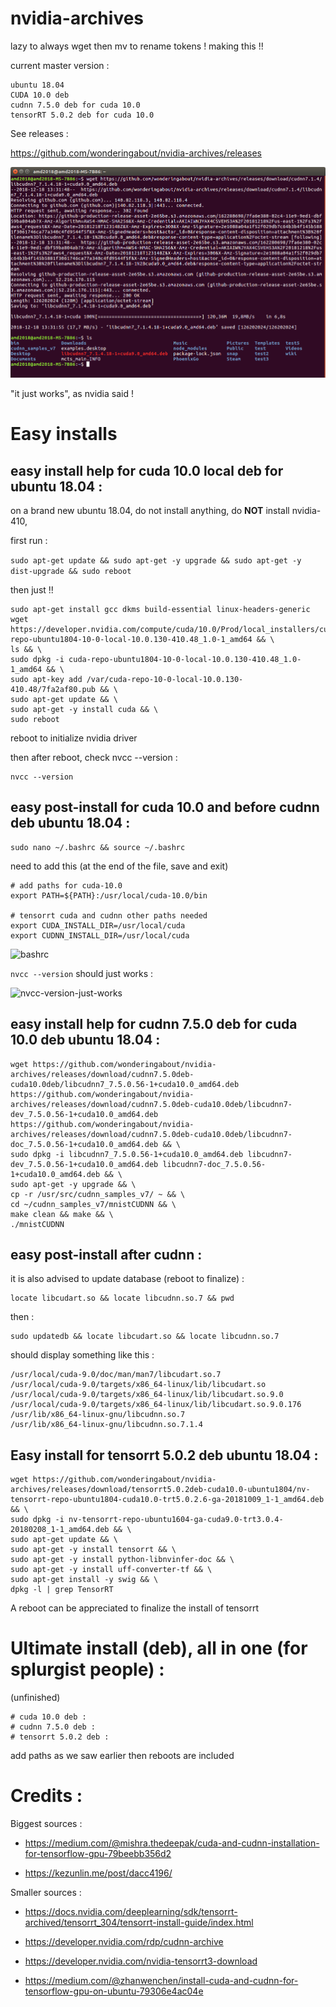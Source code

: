 # nvidia-archives

lazy to always wget then mv to rename tokens ! making this !!

current master version : 

```
ubuntu 18.04
CUDA 10.0 deb
cudnn 7.5.0 deb for cuda 10.0
tensorRT 5.0.2 deb for cuda 10.0
```

See releases :

https://github.com/wonderingabout/nvidia-archives/releases

![screenshot](https://github.com/wonderingabout/nvidia-archives/blob/master/pictures/cudnn%20git%20download.png?raw=true)

"it just works", as nvidia said !

# Easy installs

## easy install help for cuda 10.0 local deb for ubuntu 18.04 :

on a brand new ubuntu 18.04, do not install anything, do **NOT** install nvidia-410,

first run : 

```sudo apt-get update && sudo apt-get -y upgrade && sudo apt-get -y dist-upgrade && sudo reboot```

then just !!

```
sudo apt-get install gcc dkms build-essential linux-headers-generic
wget https://developer.nvidia.com/compute/cuda/10.0/Prod/local_installers/cuda-repo-ubuntu1804-10-0-local-10.0.130-410.48_1.0-1_amd64 && \
ls && \
sudo dpkg -i cuda-repo-ubuntu1804-10-0-local-10.0.130-410.48_1.0-1_amd64 && \
sudo apt-key add /var/cuda-repo-10-0-local-10.0.130-410.48/7fa2af80.pub && \
sudo apt-get update && \
sudo apt-get -y install cuda && \
sudo reboot
```

reboot to initialize nvidia driver

then after reboot, check nvcc --version : 

```
nvcc --version
```

## easy post-install for cuda 10.0 and before cudnn deb ubuntu 18.04 :

```
sudo nano ~/.bashrc && source ~/.bashrc
```

need to add this (at the end of the file, save and exit) 

```
# add paths for cuda-10.0
export PATH=${PATH}:/usr/local/cuda-10.0/bin

# tensorrt cuda and cudnn other paths needed
export CUDA_INSTALL_DIR=/usr/local/cuda
export CUDNN_INSTALL_DIR=/usr/local/cuda
```

![bashrc](https://github.com/wonderingabout/nvidia-archives/blob/master/pictures/nano-bashrc.png?raw=true)

`nvcc --version` should just works : 

![nvcc-version-just-works](https://github.com/wonderingabout/nvidia-archives/blob/master/pictures/nvcc-version-just-works.png?raw=true)

## easy install help for cudnn 7.5.0 deb for cuda 10.0 deb ubuntu 18.04 :

```
wget https://github.com/wonderingabout/nvidia-archives/releases/download/cudnn7.5.0deb-cuda10.0deb/libcudnn7_7.5.0.56-1+cuda10.0_amd64.deb https://github.com/wonderingabout/nvidia-archives/releases/download/cudnn7.5.0deb-cuda10.0deb/libcudnn7-dev_7.5.0.56-1+cuda10.0_amd64.deb https://github.com/wonderingabout/nvidia-archives/releases/download/cudnn7.5.0deb-cuda10.0deb/libcudnn7-doc_7.5.0.56-1+cuda10.0_amd64.deb && \
sudo dpkg -i libcudnn7_7.5.0.56-1+cuda10.0_amd64.deb libcudnn7-dev_7.5.0.56-1+cuda10.0_amd64.deb libcudnn7-doc_7.5.0.56-1+cuda10.0_amd64.deb && \
sudo apt-get -y upgrade && \
cp -r /usr/src/cudnn_samples_v7/ ~ && \
cd ~/cudnn_samples_v7/mnistCUDNN && \
make clean && make && \
./mnistCUDNN
```

## easy post-install after cudnn :

it is also advised to update database (reboot to finalize) :

```
locate libcudart.so && locate libcudnn.so.7 && pwd
```

then :

```
sudo updatedb && locate libcudart.so && locate libcudnn.so.7
```

should display something like this :

```
/usr/local/cuda-9.0/doc/man/man7/libcudart.so.7
/usr/local/cuda-9.0/targets/x86_64-linux/lib/libcudart.so
/usr/local/cuda-9.0/targets/x86_64-linux/lib/libcudart.so.9.0
/usr/local/cuda-9.0/targets/x86_64-linux/lib/libcudart.so.9.0.176
/usr/lib/x86_64-linux-gnu/libcudnn.so.7
/usr/lib/x86_64-linux-gnu/libcudnn.so.7.1.4
```

## Easy install for tensorrt 5.0.2 deb ubuntu 18.04 :

```
wget https://github.com/wonderingabout/nvidia-archives/releases/download/tensorrt5.0.2deb-cuda10.0-ubuntu1804/nv-tensorrt-repo-ubuntu1804-cuda10.0-trt5.0.2.6-ga-20181009_1-1_amd64.deb && \
sudo dpkg -i nv-tensorrt-repo-ubuntu1604-ga-cuda9.0-trt3.0.4-20180208_1-1_amd64.deb && \
sudo apt-get update && \
sudo apt-get -y install tensorrt && \
sudo apt-get -y install python-libnvinfer-doc && \
sudo apt-get -y install uff-converter-tf && \
sudo apt-get install -y swig && \
dpkg -l | grep TensorRT
```
A reboot can be appreciated to finalize the install of tensorrt

# Ultimate install (deb), all in one (for splurgist people) :

(unfinished)

```
# cuda 10.0 deb : 
# cudnn 7.5.0 deb :
# tensorrt 5.0.2 deb :

```

add paths as we saw earlier then reboots are included

# Credits : 

Biggest sources : 

- https://medium.com/@mishra.thedeepak/cuda-and-cudnn-installation-for-tensorflow-gpu-79beebb356d2

- https://kezunlin.me/post/dacc4196/

Smaller sources :

- https://docs.nvidia.com/deeplearning/sdk/tensorrt-archived/tensorrt_304/tensorrt-install-guide/index.html

- https://developer.nvidia.com/rdp/cudnn-archive

- https://developer.nvidia.com/nvidia-tensorrt3-download

- https://medium.com/@zhanwenchen/install-cuda-and-cudnn-for-tensorflow-gpu-on-ubuntu-79306e4ac04e
